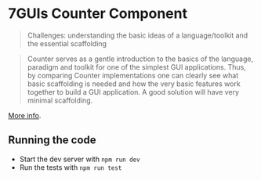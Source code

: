 # 7GUIs Counter Component

> Challenges: understanding the basic ideas of a language/toolkit and the essential scaffolding

> Counter serves as a gentle introduction to the basics of the language, paradigm and toolkit for one of the simplest GUI applications. Thus, by comparing Counter implementations one can clearly see what basic scaffolding is needed and how the very basic features work together to build a GUI application. A good solution will have very minimal scaffolding.

[More info](https://github.com/eugenkiss/7guis/wiki#counter).

## Running the code

- Start the dev server with `npm run dev`
- Run the tests with `npm run test`

